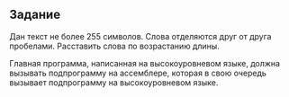 ## Задание

Дан текст не более 255 символов. Слова отделяются друг от друга пробелами. Расставить слова по возрастанию длины.

Главная программа, написанная на высокоуровневом языке, должна вызывать подпрограмму на ассемблере, которая в свою очередь вызывает подпрограмму на высокоуровневом языке.